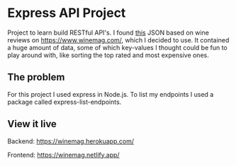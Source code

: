 # Express API Project

Project to learn build RESTful API's.
I found <a href="https://www.kaggle.com/zynicide/wine-reviews">this</a> JSON based on wine reviews on <a href="https://www.winemag.com/">https://www.winemag.com/</a>, which I decided to use. It contained a huge amount of data, some of which key-values I thought could be fun to play around with, like sorting the top rated and most expensive ones.

## The problem

For this project I used express in Node.js. To list my endpoints I used a package called express-list-endpoints.

## View it live

Backend: <a href="https://winemag.herokuapp.com/">https://winemag.herokuapp.com/</a>

Frontend: <a href="https://winemag.netlify.app/">https://winemag.netlify.app/</a>
